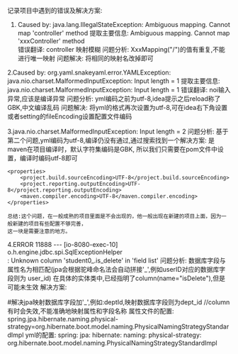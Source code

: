  记录项目中遇到的错误及解决方案:
 1. Caused by: java.lang.IllegalStateException: Ambiguous mapping. Cannot map 'controller' method 
  提取主要信息:   Ambiguous mapping. Cannot map 'xxxController' method    
     错误翻译: controller 映射模糊
     问题分析: XxxMapping("/")的值有重复,不能进行唯一映射
     问题解决: 将相同的映射名改掉即可
     
 2.Caused by: org.yaml.snakeyaml.error.YAMLException: java.nio.charset.MalformedInputException: Input length = 1
   提取主要信息: java.nio.charset.MalformedInputException: Input length = 1
     错误翻译: noi输入异常,应该是编译异常
     问题分析: yml编码之前为utf-8,idea提示之后reload称了GBK,中文编译乱码
     问题解决: 将yml的格式再次设置为utf-8,可在idea右下角设置或者setting的fileEncoding设置配置文件编码
     
 3.java.nio.charset.MalformedInputException: Input length = 2
    问题分析: 基于第二个问题,yml编码为utf-8,编译仍没有通过,通过搜索找到一个解决方案:
    是maven在项目编译时，默认字符集编码是GBK, 所以我们只需要在pom文件中设置，编译时编码utf-8即可
    
    <properties>
        <project.build.sourceEncoding>UTF-8</project.build.sourceEncoding>
        <project.reporting.outputEncoding>UTF-8</project.reporting.outputEncoding>
        <maven.compiler.encoding>UTF-8</maven.compiler.encoding>
    </properties>
   
    总结:这个问题，在一般成熟的项目里面是不会出现的，他一般出现在新建的项目上面，因为一般新建的项目有些配置不够完善，
    这一块是需要注意的地方。
 4.ERROR 11888 --- [io-8080-exec-10] o.h.engine.jdbc.spi.SqlExceptionHelper   
 : Unknown column 'student0_.is_delete' in 'field list'
 问题分析: 数据库字段与属性名为相匹配(jpa会根据驼峰命名法会自动拼接'_',例如userID对应的数据库字段则为 user_id)
       在具体的实体类中,已经指明了column(name="isDelete"),但是可能未生效
 解决方案:
 
 #解决jpa映射数据库字段加'_',例如:deptId,映射数据库字段则为dept_id //column有时会失效,不能准确地映射属性和字段名称
 属性文件的配置:
 spring.jpa.hibernate.naming.physical-strategy=org.hibernate.boot.model.naming.PhysicalNamingStrategyStandardImpl
 yml的配置:
 spring:
   jpa:
     hibernate:
       naming:
         physical-strategy: org.hibernate.boot.model.naming.PhysicalNamingStrategyStandardImpl